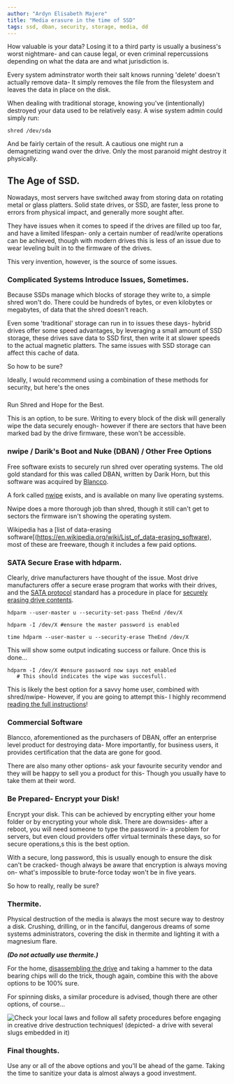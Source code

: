 ```yaml
---
author: "Ardyn Elisabeth Majere"
title: "Media erasure in the time of SSD"
tags: ssd, dban, security, storage, media, dd
---
```

How valuable is your data? Losing it to a third party is usually a business's worst nightmare- and can cause legal, or even criminal repercussions depending on what the data are and what jurisdiction is.

Every system adminstrator worth their salt knows running 'delete' doesn't actually remove data- It simply removes the file from the filesystem and leaves the data in place on the disk. 

When dealing with traditional storage, knowing you've (intentionally) destroyed your data used to be relatively easy. A wise system admin could simply run:
```
shred /dev/sda
```

And be fairly certain of the result. A cautious one might run a demagnetizing wand over the drive. Only the most paranoid might destroy it physically.

## The Age of SSD.

Nowadays, most servers have switched away from storing data on rotating metal or glass platters. Solid state drives, or SSD, are faster, less prone to errors from physical impact, and generally more sought after. 

They have issues when it comes to speed if the drives are filled up too far, and have a limited lifespan- only a certain number of read/write operations can be achieved, though with modern drives this is less of an issue due to wear leveling built in to the firmware of the drives.

This very invention, however, is the source of some issues.

### Complicated Systems Introduce Issues, Sometimes.
Because SSDs manage which blocks of storage they write to, a simple shred won't do. There could be hundreds of bytes, or even kilobytes or megabytes, of data that the shred doesn't reach.

Even some 'traditional' storage can run in to issues these days- hybrid drives offer some speed advantages, by leveraging a small amount of SSD storage, these drives save data to SSD first, then write it at slower speeds to the actual magnetic platters. The same issues with SSD storage can affect this cache of data.

So how to be sure?

Ideally, I would recommend using a combination of these methods for security, but here's the ones 

### 
Run Shred and Hope for the Best.

This is an option, to be sure. Writing to every block of the disk will generally wipe the data securely enough- however if there are sectors that have been marked bad by the drive firmware, these won't be accessible. 


### nwipe / Darik's Boot and Nuke (DBAN) / Other Free Options

Free software exists to securely run shred over operating systems. The old gold standard for this was called DBAN, written by Darik Horn, but this software was acquired by [Blancco](https://www.blancco.com/products/drive-eraser/). 

A fork called [nwipe](https://github.com/martijnvanbrummelen/nwipe) exists, and is available on many live operating systems.

Nwipe does a more thorough job than shred, though it still can't get to sectors the firmware isn't showing the operating system.

Wikipedia has a [list of data-erasing software[(https://en.wikipedia.org/wiki/List_of_data-erasing_software), most of these are freeware, though it includes a few paid options.

### SATA Secure Erase with hdparm.

Clearly, drive manufacturers have thought of the issue. Most drive manufacturers offer a secure erase program that works with their drives, and the [SATA protocol](https://en.wikipedia.org/wiki/Serial_ATA) standard has a procedure in place for [securely erasing drive contents](https://ata.wiki.kernel.org/index.php/ATA_Secure_Erase).

``` 
hdparm --user-master u --security-set-pass TheEnd /dev/X

hdparm -I /dev/X #ensure the master password is enabled

time hdparm --user-master u --security-erase TheEnd /dev/X
```

This will show some output indicating success or failure. Once this is done... 

```
hdparm -I /dev/X #ensure password now says not enabled  
   # This should indicates the wipe was succesfull.

```

This is likely the best option for a savvy home user, combined with shred/nwipe- However, if you are going to attempt this- I highly recommend [reading the full instructions](https://ata.wiki.kernel.org/index.php/ATA_Secure_Erase)!

### Commercial Software

Blancco, aforementioned as the purchasers of DBAN, offer an enterprise level product for destroying data- More importantly, for business users, it provides certification that the data are gone for good.

There are also many other options- ask your favourite security vendor and they will be happy to sell you a product for this- Though you usually have to take them at their word.

### Be Prepared- Encrypt your Disk!

Encrypt your disk. This can be achieved by encrypting either your home folder or by encrypting your whole disk. There are downsides- after a reboot, you will need someone to type the password in- a problem for servers, but even cloud providers offer virtual terminals these days, so for secure operations,s this is the best option.

With a secure, long password, this is usually enough to ensure the disk can't be cracked- though always be aware that encryption is always moving on- what's impossible to brute-force today won't be in five years.

So how to really, really be sure?

### Thermite.

Physical destruction of the media is always the most secure way to destroy a disk. Crushing, drilling, or in the fanciful, dangerous dreams of some systems administrators, covering the disk in thermite and lighting it with a magnesium flare.

***(Do not actually use thermite.)***

For the home, [disassembling the drive](https://www.myfixguide.com/samsung-860-pro-ssd-teardown/) and taking a hammer to the data bearing chips will do the trick, though again, combine this with the above options to be 100% sure.

For spinning disks, a similar procedure is advised, though there are other options, of course...

![Check your local laws and follow all safety procedures before engaging in creative drive destruction techniques! (depicted- a drive with several slugs embedded in it)](/2020/12/05/drive_destruction/drive_destruction.jpg)

### Final thoughts.
Use any or all of the above options and you'll be ahead of the game. Taking the time to sanitize your data is almost always a good investment.

